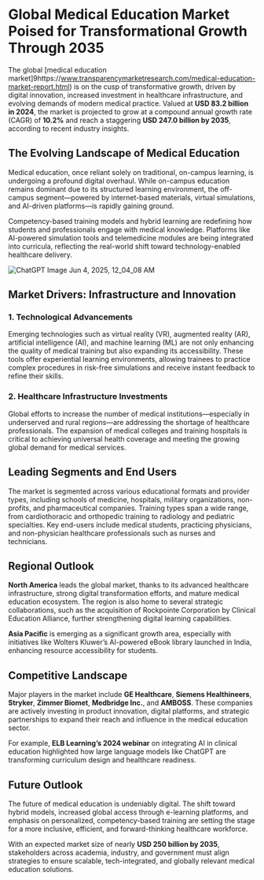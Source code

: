 
# Global Medical Education Market Poised for Transformational Growth Through 2035

The global [medical education market]9https://www.transparencymarketresearch.com/medical-education-market-report.html) is on the cusp of transformative growth, driven by digital innovation, increased investment in healthcare infrastructure, and evolving demands of modern medical practice. Valued at **USD 83.2 billion in 2024**, the market is projected to grow at a compound annual growth rate (CAGR) of **10.2%** and reach a staggering **USD 247.0 billion by 2035**, according to recent industry insights.

## The Evolving Landscape of Medical Education

Medical education, once reliant solely on traditional, on-campus learning, is undergoing a profound digital overhaul. While on-campus education remains dominant due to its structured learning environment, the off-campus segment—powered by internet-based materials, virtual simulations, and AI-driven platforms—is rapidly gaining ground.

Competency-based training models and hybrid learning are redefining how students and professionals engage with medical knowledge. Platforms like AI-powered simulation tools and telemedicine modules are being integrated into curricula, reflecting the real-world shift toward technology-enabled healthcare delivery.

![ChatGPT Image Jun 4, 2025, 12_04_08 AM](https://github.com/user-attachments/assets/f2c61a88-fe0f-4aad-841d-446397957b6b)

## Market Drivers: Infrastructure and Innovation

### 1. Technological Advancements

Emerging technologies such as virtual reality (VR), augmented reality (AR), artificial intelligence (AI), and machine learning (ML) are not only enhancing the quality of medical training but also expanding its accessibility. These tools offer experiential learning environments, allowing trainees to practice complex procedures in risk-free simulations and receive instant feedback to refine their skills.

### 2. Healthcare Infrastructure Investments

Global efforts to increase the number of medical institutions—especially in underserved and rural regions—are addressing the shortage of healthcare professionals. The expansion of medical colleges and training hospitals is critical to achieving universal health coverage and meeting the growing global demand for medical services.

## Leading Segments and End Users

The market is segmented across various educational formats and provider types, including schools of medicine, hospitals, military organizations, non-profits, and pharmaceutical companies. Training types span a wide range, from cardiothoracic and orthopedic training to radiology and pediatric specialties. Key end-users include medical students, practicing physicians, and non-physician healthcare professionals such as nurses and technicians.

## Regional Outlook

**North America** leads the global market, thanks to its advanced healthcare infrastructure, strong digital transformation efforts, and mature medical education ecosystem. The region is also home to several strategic collaborations, such as the acquisition of Rockpointe Corporation by Clinical Education Alliance, further strengthening digital learning capabilities.

**Asia Pacific** is emerging as a significant growth area, especially with initiatives like Wolters Kluwer’s AI-powered eBook library launched in India, enhancing resource accessibility for students.

## Competitive Landscape

Major players in the market include **GE Healthcare**, **Siemens Healthineers**, **Stryker**, **Zimmer Biomet**, **Medbridge Inc.**, and **AMBOSS**. These companies are actively investing in product innovation, digital platforms, and strategic partnerships to expand their reach and influence in the medical education sector.

For example, **ELB Learning’s 2024 webinar** on integrating AI in clinical education highlighted how large language models like ChatGPT are transforming curriculum design and healthcare readiness.

## Future Outlook

The future of medical education is undeniably digital. The shift toward hybrid models, increased global access through e-learning platforms, and emphasis on personalized, competency-based training are setting the stage for a more inclusive, efficient, and forward-thinking healthcare workforce.

With an expected market size of nearly **USD 250 billion by 2035**, stakeholders across academia, industry, and government must align strategies to ensure scalable, tech-integrated, and globally relevant medical education solutions.
